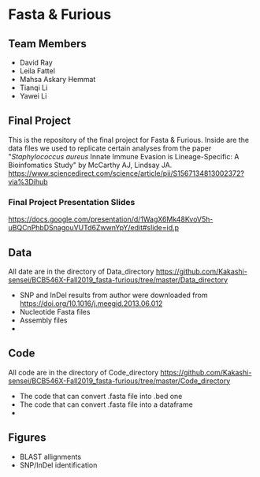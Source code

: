 # Fasta & Furious

## Team Members
* David Ray
* Leila Fattel
* Mahsa Askary Hemmat
* Tianqi Li
* Yawei Li

## Final Project
This is the repository of the final project for Fasta & Furious. Inside are the data files we used to replicate certain analyses from the paper "_Staphylococcus aureus_ Innate Immune Evasion is Lineage-Specific: A Bioinfomatics Study" by McCarthy AJ, Lindsay JA. https://www.sciencedirect.com/science/article/pii/S1567134813002372?via%3Dihub

### Final Project Presentation Slides
https://docs.google.com/presentation/d/1WagX6Mk48KvoV5h-uBQCnPhbDSnagouVUTd6ZwwnYpY/edit#slide=id.p

## Data
All date are in the directory of Data_directory
https://github.com/Kakashi-sensei/BCB546X-Fall2019_fasta-furious/tree/master/Data_directory
* SNP and InDel results from author were downloaded from https://doi.org/10.1016/j.meegid.2013.06.012
* Nucleotide Fasta files
* Assembly files
* 

## Code
All code are in the directory of Code_directory https://github.com/Kakashi-sensei/BCB546X-Fall2019_fasta-furious/tree/master/Code_directory
* The code that can convert .fasta file into .bed one
* The code that can convert .fasta file into a dataframe
* 


## Figures
* BLAST allignments
* SNP/InDel identification


